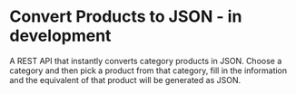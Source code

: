 # Convert Products to JSON -  in development

A REST API that instantly converts category products in JSON. Choose a category and then pick a product from that category, fill in the information and the equivalent of that product will be generated as JSON.
